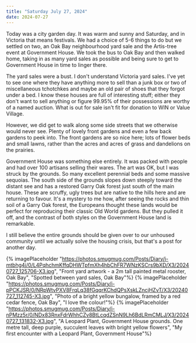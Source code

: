 ```yaml
---
title: "Saturday July 27, 2024"
date: 2024-07-27
---
```


Today was a city garden day.  It was warm and sunny and Saturday, and in Victoria that means festivals.  We had a choice of 5-6 things to do but we settled on two, an Oak Bay neighbourhood yard sale and the Artis-tree event at Government House.  We took the bus to Oak Bay and then walked home, taking in as many yard sales as possible and being sure to get to Government House in time to linger there.

The yard sales were a bust.  I don't understand Victoria yard sales.  I've yet to see one where they have anything more to sell than a junk box or two of miscellaneous tchotchkes and maybe an old pair of shoes that they forgot under a bed.  I know these houses are full of interesting stuff; either they don't want to sell anything or figure 99.95% of their possessions are worthy of a named auction.  What is out for sale isn't fit for donation to WIN or Value Village.

However, we did get to walk along some side streets that we otherwise would never see.  Plenty of lovely front gardens and even a few back gardens to peek into.  The front gardens are so nice here; lots of flower beds and small lawns, rather than the acres and acres of grass and dandelions on the prairies.  

Government House was something else entirely.  It was packed with people and had over 100 artisans selling their wares.  The art was OK, but I was struck by the grounds.  So many excellent perennial beds and some massive sequoias.  The south side of the grounds slopes down steeply toward the distant see and has a restored Garry Oak forest just south of the main house.  These are scruffy, ugly trees but are native to the hills here and are returning to favour.  It's a mystery to me how, after seeing the rocks and thin soil of a Garry Oak forest, the Europeans thought these lands would be perfect for reproducing their classic Old World gardens.  But they pulled it off, and the contrast of both styles on the Government House land is remarkable.

I still believe the entire grounds should be given over to our unhoused community until we actually solve the housing crisis, but that's a post for another day.  

{% imagePlaceholder "https://photos.smugmug.com/Posts/Diary/i-mtbhg4j/0/L4PqhchmKffqDHWTpfmXh4hbChFR7WNzKSCrs9bXD/X3/20240727_125706-X3.jpg", "Front yard artwork - a 2m tall painted metal rooster, Oak Bay", "Spotted between yard sales, Oak Bay"%}
{% imagePlaceholder "https://photos.smugmug.com/Posts/Diary/i-pPCKJSR/0/NRpWtvPXV8FrqLq38fGqqrKChdQPsXskLZncjHZvT/X3/20240727_112745-X3.jpg", "Photo of a bright yellow bungalow, framed by a red cedar fence, Oak Bay", "I love the colour!"%}
{% imagePlaceholder "https://photos.smugmug.com/Posts/Diary/i-nPMzz5r/0/NDx83RnxFdrWhhCZv8BtLcqdZSnN9Lh6BdLRmCMLJ/X3/20240727_131832-X3.jpg", "A Leopard Plant, Government House grounds.  One metre tall, deep purple, succulent leaves with bright yellow flowers", "My first encounter with a Leopard Plant, Government House"%}